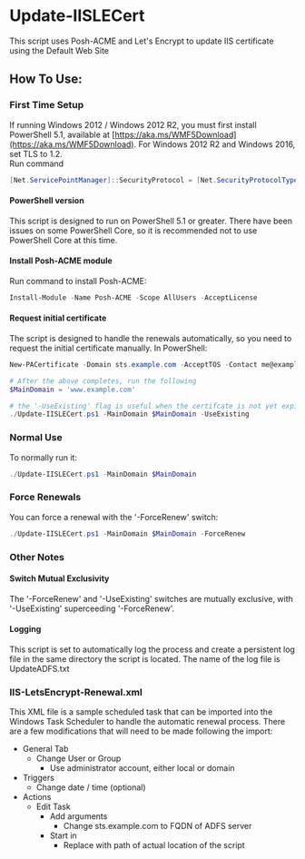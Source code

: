 # Update-IISLECert
This script uses Posh-ACME and Let's Encrypt to update IIS certificate using the Default Web Site
## How To Use:

### First Time Setup

If running Windows 2012 / Windows 2012 R2, you must first install PowerShell 5.1, available at [https://aka.ms/WMF5Download](https://aka.ms/WMF5Download). For Windows 2012 R2 and Windows 2016, set TLS to 1.2.  
Run command 
```powershell
[Net.ServicePointManager]::SecurityProtocol = [Net.SecurityProtocolType]::Tls12
```

#### PowerShell version

This script is designed to run on PowerShell 5.1 or greater.  There have been issues on some PowerShell Core, so it is recommended not to use PowerShell Core at this time.  

#### Install Posh-ACME module

Run command to install Posh-ACME:
```powershell
Install-Module -Name Posh-ACME -Scope AllUsers -AcceptLicense
```

#### Request initial certificate
The script is designed to handle the renewals automatically, so you need to request the initial certificate manually.  In PowerShell:

```powershell
New-PACertificate -Domain sts.example.com -AcceptTOS -Contact me@example.com -DnsPlugin Cloudflare -PluginArgs @{CFAuthEmail="me@example.com";CFAuthKey='xxx'}

# After the above completes, run the following
$MainDomain = 'www.example.com'

# the '-UseExisting' flag is useful when the certifcate is not yet expired
./Update-IISLECert.ps1 -MainDomain $MainDomain -UseExisting
```
### Normal Use
To normally run it:

```powershell
./Update-IISLECert.ps1 -MainDomain $MainDomain
```

### Force Renewals

You can force a renewal with the '-ForceRenew' switch:

```powershell
./Update-IISLECert.ps1 -MainDomain $MainDomain -ForceRenew
```
### Other Notes

#### Switch Mutual Exclusivity

The '-ForceRenew' and '-UseExisting' switches are mutually exclusive, with '-UseExisting' superceeding '-ForceRenew'.

#### Logging

This script is set to automatically log the process and create a persistent log file in the same directory the script is located.  The name of the log file is UpdateADFS.txt

### IIS-LetsEncrypt-Renewal.xml

This XML file is a sample scheduled task that can be imported into the Windows Task Scheduler to handle the automatic renewal process.  There are a few modifications that will need to be made following the import:
- General Tab
    - Change User or Group
        - Use administrator account, either local or domain
- Triggers
    - Change date / time (optional)
- Actions
    - Edit Task
        - Add arguments
            - Change sts.example.com to FQDN of ADFS server
        - Start in
            - Replace with path of actual location of the script

